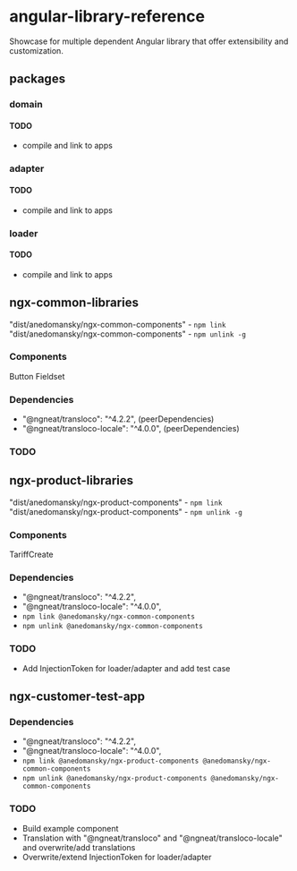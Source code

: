 # angular-library-reference

Showcase for multiple dependent Angular library that offer extensibility and customization.

## packages

### domain

#### TODO

- compile and link to apps

### adapter

#### TODO

- compile and link to apps

### loader

#### TODO

- compile and link to apps

## ngx-common-libraries

"dist/anedomansky/ngx-common-components" - `npm link`
"dist/anedomansky/ngx-common-components" - `npm unlink -g`

### Components

Button
Fieldset

### Dependencies

- "@ngneat/transloco": "^4.2.2", (peerDependencies)
- "@ngneat/transloco-locale": "^4.0.0", (peerDependencies)

### TODO

## ngx-product-libraries

"dist/anedomansky/ngx-product-components" - `npm link`
"dist/anedomansky/ngx-product-components" - `npm unlink -g`

### Components

TariffCreate

### Dependencies

- "@ngneat/transloco": "^4.2.2",
- "@ngneat/transloco-locale": "^4.0.0",
- `npm link @anedomansky/ngx-common-components`
- `npm unlink @anedomansky/ngx-common-components`

### TODO

- Add InjectionToken for loader/adapter and add test case

## ngx-customer-test-app

### Dependencies

- "@ngneat/transloco": "^4.2.2",
- "@ngneat/transloco-locale": "^4.0.0",
- `npm link @anedomansky/ngx-product-components @anedomansky/ngx-common-components`
- `npm unlink @anedomansky/ngx-product-components @anedomansky/ngx-common-components`

### TODO

- Build example component
- Translation with "@ngneat/transloco" and "@ngneat/transloco-locale" and overwrite/add translations
- Overwrite/extend InjectionToken for loader/adapter
